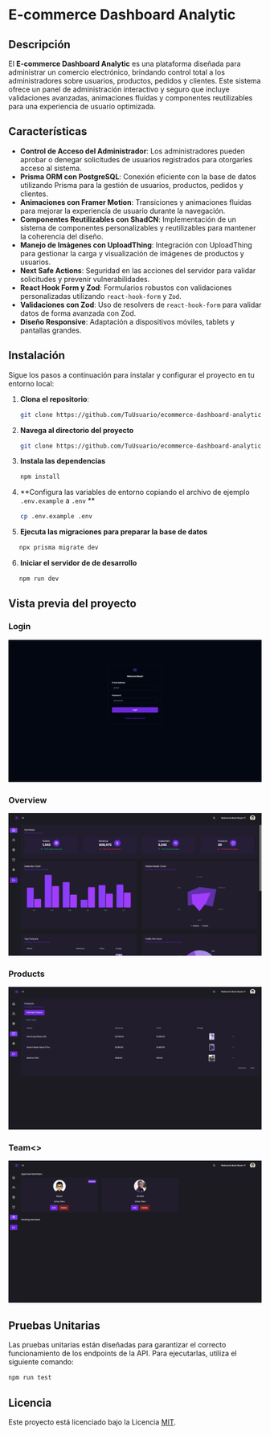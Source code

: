 # E-commerce Dashboard Analytic

## Descripción

El **E-commerce Dashboard Analytic** es una plataforma diseñada para administrar un comercio electrónico, brindando control total a los administradores sobre usuarios, productos, pedidos y clientes. Este sistema ofrece un panel de administración interactivo y seguro que incluye validaciones avanzadas, animaciones fluidas y componentes reutilizables para una experiencia de usuario optimizada.

## Características

- **Control de Acceso del Administrador**: Los administradores pueden aprobar o denegar solicitudes de usuarios registrados para otorgarles acceso al sistema.
- **Prisma ORM con PostgreSQL**: Conexión eficiente con la base de datos utilizando Prisma para la gestión de usuarios, productos, pedidos y clientes.
- **Animaciones con Framer Motion**: Transiciones y animaciones fluidas para mejorar la experiencia de usuario durante la navegación.
- **Componentes Reutilizables con ShadCN**: Implementación de un sistema de componentes personalizables y reutilizables para mantener la coherencia del diseño.
- **Manejo de Imágenes con UploadThing**: Integración con UploadThing para gestionar la carga y visualización de imágenes de productos y usuarios.
- **Next Safe Actions**: Seguridad en las acciones del servidor para validar solicitudes y prevenir vulnerabilidades.
- **React Hook Form y Zod**: Formularios robustos con validaciones personalizadas utilizando `react-hook-form` y `Zod`.
- **Validaciones con Zod**: Uso de resolvers de `react-hook-form` para validar datos de forma avanzada con Zod.
- **Diseño Responsive**: Adaptación a dispositivos móviles, tablets y pantallas grandes.

## Instalación

Sigue los pasos a continuación para instalar y configurar el proyecto en tu entorno local:

1. **Clona el repositorio**:

   ```bash
   git clone https://github.com/TuUsuario/ecommerce-dashboard-analytic.git
   ```

2. **Navega al directorio del proyecto**

   ```bash
   git clone https://github.com/TuUsuario/ecommerce-dashboard-analytic.git
   ```

3. **Instala las dependencias**

   ```bash
   npm install
   ```

4. **Configura las variables de entorno copiando el archivo de ejemplo `.env.example` a `.env` **

   ```bash
   cp .env.example .env
   ```

5. **Ejecuta las migraciones para preparar la base de datos**

```bash
   npx prisma migrate dev
```

6. **Iniciar el servidor de de desarrollo**

```bash
   npm run dev
```

## Vista previa del proyecto

### Login

![Vista de login](/docs/login.png)

### Overview

![Vista de login](/docs/overview.png)

### Products

![Vista de login](/docs/product.png)

### Team<>

![Vista de login](/docs/team.png)

## Pruebas Unitarias

Las pruebas unitarias están diseñadas para garantizar el correcto funcionamiento de los endpoints de la API. Para ejecutarlas, utiliza el siguiente comando:

```bash
npm run test
```

## Licencia

Este proyecto está licenciado bajo la Licencia [MIT](URL_DE_LICENCIA).
